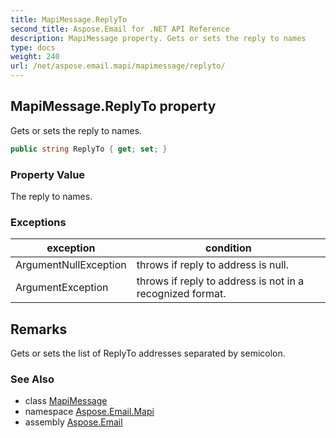 ```yaml
---
title: MapiMessage.ReplyTo
second_title: Aspose.Email for .NET API Reference
description: MapiMessage property. Gets or sets the reply to names
type: docs
weight: 240
url: /net/aspose.email.mapi/mapimessage/replyto/
---
```

## MapiMessage.ReplyTo property

Gets or sets the reply to names.

```csharp
public string ReplyTo { get; set; }
```

### Property Value

The reply to names.

### Exceptions

| exception | condition |
| --- | --- |
| ArgumentNullException | throws if reply to address is null. |
| ArgumentException | throws if reply to address is not in a recognized format. |

## Remarks

Gets or sets the list of ReplyTo addresses separated by semicolon.

### See Also

* class [MapiMessage](../)
* namespace [Aspose.Email.Mapi](../../mapimessage/)
* assembly [Aspose.Email](../../../)


